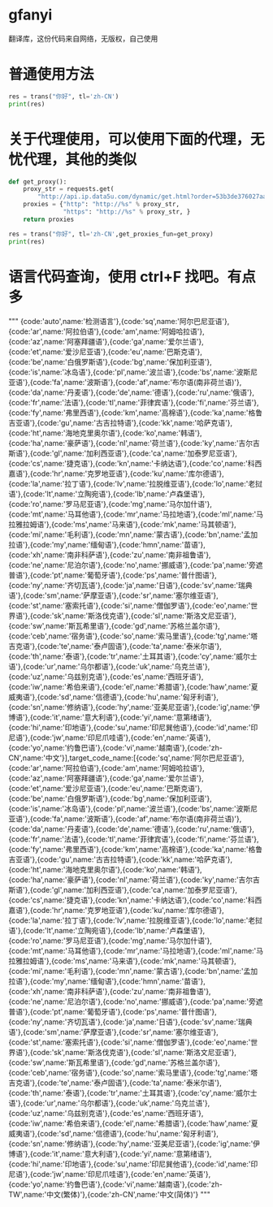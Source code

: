 # gfanyi
翻译库，这份代码来自网络，无版权，自己使用

# 普通使用方法
```python
res = trans("你好", tl='zh-CN')
print(res)
```

# 关于代理使用，可以使用下面的代理，无忧代理，其他的类似
```python
def get_proxy():
    proxy_str = requests.get(
        "http://api.ip.data5u.com/dynamic/get.html?order=53b3de376027aa3f699dc335d2bc0674&sep=3").text.strip()
    proxies = {"http": "http://%s" % proxy_str,
               "https": "http://%s" % proxy_str, }
    return proxies

res = trans("你好", tl='zh-CN',get_proxies_fun=get_proxy)
print(res)
```

# 语言代码查询，使用 ctrl+F 找吧。有点多
"""
{code:'auto',name:'检测语言'},{code:'sq',name:'阿尔巴尼亚语'},{code:'ar',name:'阿拉伯语'},{code:'am',name:'阿姆哈拉语'},{code:'az',name:'阿塞拜疆语'},{code:'ga',name:'爱尔兰语'},{code:'et',name:'爱沙尼亚语'},{code:'eu',name:'巴斯克语'},{code:'be',name:'白俄罗斯语'},{code:'bg',name:'保加利亚语'},{code:'is',name:'冰岛语'},{code:'pl',name:'波兰语'},{code:'bs',name:'波斯尼亚语'},{code:'fa',name:'波斯语'},{code:'af',name:'布尔语(南非荷兰语)'},{code:'da',name:'丹麦语'},{code:'de',name:'德语'},{code:'ru',name:'俄语'},{code:'fr',name:'法语'},{code:'tl',name:'菲律宾语'},{code:'fi',name:'芬兰语'},{code:'fy',name:'弗里西语'},{code:'km',name:'高棉语'},{code:'ka',name:'格鲁吉亚语'},{code:'gu',name:'古吉拉特语'},{code:'kk',name:'哈萨克语'},{code:'ht',name:'海地克里奥尔语'},{code:'ko',name:'韩语'},{code:'ha',name:'豪萨语'},{code:'nl',name:'荷兰语'},{code:'ky',name:'吉尔吉斯语'},{code:'gl',name:'加利西亚语'},{code:'ca',name:'加泰罗尼亚语'},{code:'cs',name:'捷克语'},{code:'kn',name:'卡纳达语'},{code:'co',name:'科西嘉语'},{code:'hr',name:'克罗地亚语'},{code:'ku',name:'库尔德语'},{code:'la',name:'拉丁语'},{code:'lv',name:'拉脱维亚语'},{code:'lo',name:'老挝语'},{code:'lt',name:'立陶宛语'},{code:'lb',name:'卢森堡语'},{code:'ro',name:'罗马尼亚语'},{code:'mg',name:'马尔加什语'},{code:'mt',name:'马耳他语'},{code:'mr',name:'马拉地语'},{code:'ml',name:'马拉雅拉姆语'},{code:'ms',name:'马来语'},{code:'mk',name:'马其顿语'},{code:'mi',name:'毛利语'},{code:'mn',name:'蒙古语'},{code:'bn',name:'孟加拉语'},{code:'my',name:'缅甸语'},{code:'hmn',name:'苗语'},{code:'xh',name:'南非科萨语'},{code:'zu',name:'南非祖鲁语'},{code:'ne',name:'尼泊尔语'},{code:'no',name:'挪威语'},{code:'pa',name:'旁遮普语'},{code:'pt',name:'葡萄牙语'},{code:'ps',name:'普什图语'},{code:'ny',name:'齐切瓦语'},{code:'ja',name:'日语'},{code:'sv',name:'瑞典语'},{code:'sm',name:'萨摩亚语'},{code:'sr',name:'塞尔维亚语'},{code:'st',name:'塞索托语'},{code:'si',name:'僧伽罗语'},{code:'eo',name:'世界语'},{code:'sk',name:'斯洛伐克语'},{code:'sl',name:'斯洛文尼亚语'},{code:'sw',name:'斯瓦希里语'},{code:'gd',name:'苏格兰盖尔语'},{code:'ceb',name:'宿务语'},{code:'so',name:'索马里语'},{code:'tg',name:'塔吉克语'},{code:'te',name:'泰卢固语'},{code:'ta',name:'泰米尔语'},{code:'th',name:'泰语'},{code:'tr',name:'土耳其语'},{code:'cy',name:'威尔士语'},{code:'ur',name:'乌尔都语'},{code:'uk',name:'乌克兰语'},{code:'uz',name:'乌兹别克语'},{code:'es',name:'西班牙语'},{code:'iw',name:'希伯来语'},{code:'el',name:'希腊语'},{code:'haw',name:'夏威夷语'},{code:'sd',name:'信德语'},{code:'hu',name:'匈牙利语'},{code:'sn',name:'修纳语'},{code:'hy',name:'亚美尼亚语'},{code:'ig',name:'伊博语'},{code:'it',name:'意大利语'},{code:'yi',name:'意第绪语'},{code:'hi',name:'印地语'},{code:'su',name:'印尼巽他语'},{code:'id',name:'印尼语'},{code:'jw',name:'印尼爪哇语'},{code:'en',name:'英语'},{code:'yo',name:'约鲁巴语'},{code:'vi',name:'越南语'},{code:'zh-CN',name:'中文'}],target_code_name:[{code:'sq',name:'阿尔巴尼亚语'},{code:'ar',name:'阿拉伯语'},{code:'am',name:'阿姆哈拉语'},{code:'az',name:'阿塞拜疆语'},{code:'ga',name:'爱尔兰语'},{code:'et',name:'爱沙尼亚语'},{code:'eu',name:'巴斯克语'},{code:'be',name:'白俄罗斯语'},{code:'bg',name:'保加利亚语'},{code:'is',name:'冰岛语'},{code:'pl',name:'波兰语'},{code:'bs',name:'波斯尼亚语'},{code:'fa',name:'波斯语'},{code:'af',name:'布尔语(南非荷兰语)'},{code:'da',name:'丹麦语'},{code:'de',name:'德语'},{code:'ru',name:'俄语'},{code:'fr',name:'法语'},{code:'tl',name:'菲律宾语'},{code:'fi',name:'芬兰语'},{code:'fy',name:'弗里西语'},{code:'km',name:'高棉语'},{code:'ka',name:'格鲁吉亚语'},{code:'gu',name:'古吉拉特语'},{code:'kk',name:'哈萨克语'},{code:'ht',name:'海地克里奥尔语'},{code:'ko',name:'韩语'},{code:'ha',name:'豪萨语'},{code:'nl',name:'荷兰语'},{code:'ky',name:'吉尔吉斯语'},{code:'gl',name:'加利西亚语'},{code:'ca',name:'加泰罗尼亚语'},{code:'cs',name:'捷克语'},{code:'kn',name:'卡纳达语'},{code:'co',name:'科西嘉语'},{code:'hr',name:'克罗地亚语'},{code:'ku',name:'库尔德语'},{code:'la',name:'拉丁语'},{code:'lv',name:'拉脱维亚语'},{code:'lo',name:'老挝语'},{code:'lt',name:'立陶宛语'},{code:'lb',name:'卢森堡语'},{code:'ro',name:'罗马尼亚语'},{code:'mg',name:'马尔加什语'},{code:'mt',name:'马耳他语'},{code:'mr',name:'马拉地语'},{code:'ml',name:'马拉雅拉姆语'},{code:'ms',name:'马来语'},{code:'mk',name:'马其顿语'},{code:'mi',name:'毛利语'},{code:'mn',name:'蒙古语'},{code:'bn',name:'孟加拉语'},{code:'my',name:'缅甸语'},{code:'hmn',name:'苗语'},{code:'xh',name:'南非科萨语'},{code:'zu',name:'南非祖鲁语'},{code:'ne',name:'尼泊尔语'},{code:'no',name:'挪威语'},{code:'pa',name:'旁遮普语'},{code:'pt',name:'葡萄牙语'},{code:'ps',name:'普什图语'},{code:'ny',name:'齐切瓦语'},{code:'ja',name:'日语'},{code:'sv',name:'瑞典语'},{code:'sm',name:'萨摩亚语'},{code:'sr',name:'塞尔维亚语'},{code:'st',name:'塞索托语'},{code:'si',name:'僧伽罗语'},{code:'eo',name:'世界语'},{code:'sk',name:'斯洛伐克语'},{code:'sl',name:'斯洛文尼亚语'},{code:'sw',name:'斯瓦希里语'},{code:'gd',name:'苏格兰盖尔语'},{code:'ceb',name:'宿务语'},{code:'so',name:'索马里语'},{code:'tg',name:'塔吉克语'},{code:'te',name:'泰卢固语'},{code:'ta',name:'泰米尔语'},{code:'th',name:'泰语'},{code:'tr',name:'土耳其语'},{code:'cy',name:'威尔士语'},{code:'ur',name:'乌尔都语'},{code:'uk',name:'乌克兰语'},{code:'uz',name:'乌兹别克语'},{code:'es',name:'西班牙语'},{code:'iw',name:'希伯来语'},{code:'el',name:'希腊语'},{code:'haw',name:'夏威夷语'},{code:'sd',name:'信德语'},{code:'hu',name:'匈牙利语'},{code:'sn',name:'修纳语'},{code:'hy',name:'亚美尼亚语'},{code:'ig',name:'伊博语'},{code:'it',name:'意大利语'},{code:'yi',name:'意第绪语'},{code:'hi',name:'印地语'},{code:'su',name:'印尼巽他语'},{code:'id',name:'印尼语'},{code:'jw',name:'印尼爪哇语'},{code:'en',name:'英语'},{code:'yo',name:'约鲁巴语'},{code:'vi',name:'越南语'},{code:'zh-TW',name:'中文(繁体)'},{code:'zh-CN',name:'中文(简体)'}
"""

